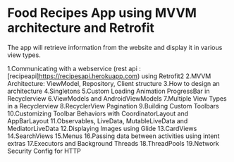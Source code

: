 # Food Recipes App using MVVM architecture and Retrofit

The app will retrieve information from the website and display it in various view types. 

1.Communicating with a webservice (rest api : [recipeapi]https://recipesapi.herokuapp.com) using Retrofit2
2.MVVM Architecture: ViewModel, Repository, Client structure
3.How to design an architecture
4.Singletons
5.Custom Loading Animation ProgressBar in Recyclerview
6.ViewModels and AndroidViewModels
7.Multiple View Types in a Recyclerview
8.RecyclerView Pagination
9.Building Custom Toolbars
10.Customizing Toolbar Behaviors with CoordinatorLayout and AppBarLayout
11.Observables, LiveData, MutableLiveData and MediatorLiveData
12.Displaying Images using Glide
13.CardViews
14.SearchViews
15.Menus
16.Passing data between activities using intent extras
17.Executors and Background Threads
18.ThreadPools
19.Network Security Config for HTTP
